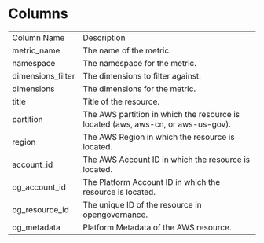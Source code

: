 # Columns  

<table>
	<tr><td>Column Name</td><td>Description</td></tr>
	<tr><td>metric_name</td><td>The name of the metric.</td></tr>
	<tr><td>namespace</td><td>The namespace for the metric.</td></tr>
	<tr><td>dimensions_filter</td><td>The dimensions to filter against.</td></tr>
	<tr><td>dimensions</td><td>The dimensions for the metric.</td></tr>
	<tr><td>title</td><td>Title of the resource.</td></tr>
	<tr><td>partition</td><td>The AWS partition in which the resource is located (aws, aws-cn, or aws-us-gov).</td></tr>
	<tr><td>region</td><td>The AWS Region in which the resource is located.</td></tr>
	<tr><td>account_id</td><td>The AWS Account ID in which the resource is located.</td></tr>
	<tr><td>og_account_id</td><td>The Platform Account ID in which the resource is located.</td></tr>
	<tr><td>og_resource_id</td><td>The unique ID of the resource in opengovernance.</td></tr>
	<tr><td>og_metadata</td><td>Platform Metadata of the AWS resource.</td></tr>
</table>